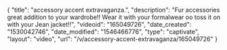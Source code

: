 {
    "title": "accessory accent extravaganza.",
    "description": "Fur accessories great addition to your wardrobe!! Wear it with your formalwear oo toss it on with your Jean jacket!!",
    "videoid": "165049726",
    "date_created": "1530042746",
    "date_modified": "1546466776",
    "type": "captivate",
    "layout": "video",
    "url": "\/v\/accessory-accent-extravaganza\/165049726"
}
